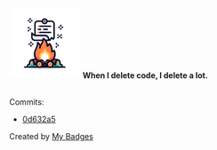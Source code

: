 <img src="https://github.com/my-badges/my-badges/blob/master/badges/mass-delete-commit/mass-delete-commit.png?raw=true" alt="When I delete code, I delete a lot." title="When I delete code, I delete a lot." width="128">
<strong>When I delete code, I delete a lot.</strong>
<br><br>

Commits:

- <a href="https://github.com/Nance-Lab/diff_predictor/commit/0d632a5ca07ec4927a229062496111630559b7ce">0d632a5</a>


Created by <a href="https://github.com/my-badges/my-badges">My Badges</a>